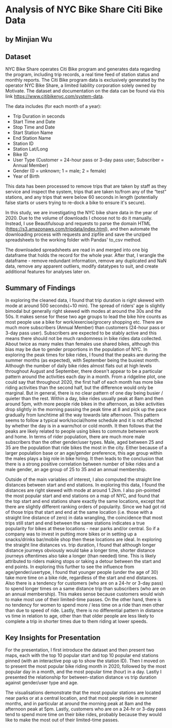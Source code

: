 # Analysis of NYC Bike Share Citi Bike Data
## by Minjian Wu


## Dataset

NYC Bike Share operates Citi Bike program and generates data regarding the program, including trip records, a real time feed of station status and monthly reports. The Citi Bike program data is exclusively generated by the operator NYC Bike Share, a limited liability corporation solely owned by Motivate. The dataset and documentation on the data can be found via this link https://www.citibikenyc.com/system-data.

The data includes (for each month of a year):
- Trip Duration in seconds
- Start Time and Date
- Stop Time and Date
- Start Station Name
- End Station Name
- Station ID
- Station Lat/Long
- Bike ID
- User Type (Customer = 24-hour pass or 3-day pass user; Subscriber = Annual Member)
- Gender (0 = unknown; 1 = male; 2 = female)
- Year of Birth

This data has been processed to remove trips that are taken by staff as they service and inspect the system, trips that are taken to/from any of the “test” stations, and any trips that were below 60 seconds in length (potentially false starts or users trying to re-dock a bike to ensure it's secure).

In this study, we are investigating the NYC bike share data in the year of 2020. Due to the volume of downloads I choose not to do it manually. Instead, I use Beautifulsoup and requests to parse the domain HTML (https://s3.amazonaws.com/tripdata/index.html), and then automate the downloading process with requests and zipfile and save the unziped spreadsheets to the working folder with Pandas' to_csv method.

The downloaded spreadsheets are read in and merged into one big dataframe that holds the record for the whole year. After that, I wrangle the dataframe - remove redundant information, remove any duplicated and NaN data, remove any apparent outliers, modify datatypes to suit, and create additional features for analyses later on.


## Summary of Findings

In exploring the cleaned data, I found that trip duration is right skewed with mode at around 500 seconds(~10 min). The spread of riders' age is slightly bimodal but generally right skewed with modes at around the 30s and the 50s. It makes sense for these two age groups to lead the bike hire counts as most people use a bike for work/exercise/grocery shopping etc. There are much more subscribers (Annual Member) than customers (24-hour pass or 3-day pass user). Subscribers are expected to be stably active and this means there should not be much randomness in bike rides data collected. About twice as many males than females use shared bikes, although this bias may be due to gender proportions in the population of NYC. In exploring the peak times for bike rides, I found that the peaks are during the summer months (as expected), with September being the busiest month. Although the number of daily bike rides almost flats out at high levels throughout August and September, there doesn't appear to be a particular pattern around the activities each day in a month. From a ridgeline plot, one could say that throughout 2020, the first half of each month has more bike riding activities than the second half, but the difference would only be marginal. But in general, there is no clear pattern of one day being busier / quieter than the rest. Within a day, bike rides usually peak at 8am and then around 5pm, with more people ride bikes in the afternoon, as bike activities drop slightly in the morning passing the peak time at 8 and pick up the pace gradually from lunchtime all the way towards late afternoon. This pattern seems to follow a typical work/social/home schedule and it is not affected by whether the day is in a warm/hot or cold month. It then follows that the peaks are likely related to people using bikes to commute between work and home. In terms of rider population, there are much more male subscribers than the other gender/user types. Male, aged between 25 and 35 are the population that ride bikes the most in the city. Either because of a larger population base or an age/gender preference, this age group within the males plays a big role in bike hiring. It then leads to the conclusion that there is a strong positive correlation between number of bike rides and a male gender, an age group of 25 to 35 and an annual membership.

Outside of the main variables of interest, I also computed the straight line distances between start and end stations. In exploring this data, I found the distances are right skewed with mode at around 1.2km. I also pin-pointed the most popular start and end stations on a map of NYC, and found that the top start and end stations share exactly the same locations, except that there are slightly different ranking orders of popularity. Since we had got rid of those trips that start and end at the same location (i.e. those with a straight line distance of zero) in data wrangling, the coincidence that most trips still start and end between the same stations indicates a true popularity for bikes at these locations - near parks and/or central. So if a company was to invest in putting more bikes or in setting up a snacks/drinks bar/mobile shop then these locations are ideal. In exploring the straight line distances vs. trip duration, I found that although longer distance journeys obviously would take a longer time, shorter distance journeys oftentimes also take a longer (than needed) time. This is likely attributed to riders making stops or taking a detour between the start and end points. In exploring this further to see the influence from age/gender/usertype, I found that younger people (under the age of 30) take more time on a bike ride, regardless of the start and end distances. Also there is a tendency for customers (who are on a 24-hr or 3-day pass) to spend longer times on a same distance trip than subscribers (who are on an annual membership). This makes sense because customers would wish to make most use of their limited-time passes. On the other hand, there is no tendency for women to spend more / less time on a ride than men other than due to speed of ride. Lastly, there is no differential pattern in distance vs time in relation to age, other than that older people are less likely to complete a trip in shorter times due to them riding at lower speeds.


## Key Insights for Presentation

For the presentation, I first introduce the dataset and then present two maps, each with the top 10 popular start and top 10 popular end stations pinned (with an interactive pop up to show the station ID). Then I moved on to present the most popular bike riding month in 2020, followed by the most popular day in a month, and the most popular time (hour) in a day. Lastly I presented the relationship for between-station distance vs trip duration against gender/user type and age.

The visualisations demonstrate that the most popular stations are located near parks or at a central location, and that most people ride in summer months, and in particular at around the morning peak at 8am and the afternoon peak at 5pm. Lastly, customers who are on a 24-hr or 3-day pass tend to spend more time on their bike rides, probably because they would like to make the most out of their limited-time passes.